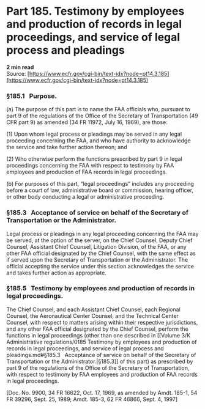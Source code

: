 # Part 185. Testimony by employees and production of records in legal proceedings, and service of legal process and pleadings
**2 min read**  
Source: [https://www.ecfr.gov/cgi-bin/text-idx?node=pt14.3.185](https://www.ecfr.gov/cgi-bin/text-idx?node=pt14.3.185)

<div>

### §185.1   Purpose.

\(a\) The purpose of this part is to name the FAA officials who, pursuant to part 9 of the regulations of the Office of the Secretary of Transportation (49 CFR part 9) as amended (34 FR 11972, July 16, 1969), are those:

\(1\) Upon whom legal process or pleadings may be served in any legal proceeding concerning the FAA, and who have authority to acknowledge the service and take further action thereon; and

\(2\) Who otherwise perform the functions prescribed by part 9 in legal proceedings concerning the FAA with respect to testimony by FAA employees and production of FAA records in legal proceedings.

\(b\) For purposes of this part, “legal proceedings” includes any proceeding before a court of law, administrative board or commission, hearing officer, or other body conducting a legal or administrative proceeding.

### §185.3   Acceptance of service on behalf of the Secretary of Transportation or the Administrator.

Legal process or pleadings in any legal proceeding concerning the FAA may be served, at the option of the server, on the Chief Counsel, Deputy Chief Counsel, Assistant Chief Counsel, Litigation Division, of the FAA, or any other FAA official designated by the Chief Counsel, with the same effect as if served upon the Secretary of Transportation or the Administrator. The official accepting the service under this section acknowledges the service and takes further action as appropriate.

### §185.5   Testimony by employees and production of records in legal proceedings.

The Chief Counsel, and each Assistant Chief Counsel, each Regional Counsel, the Aeronautical Center Counsel, and the Technical Center Counsel, with respect to matters arising within their respective jurisdictions, and any other FAA official designated by the Chief Counsel, perform the functions in legal proceedings (other than one described in [[Volume 3/K Administrative regulations/0185 Testimony by employees and production of records in legal proceedings, and service of legal process and pleadings.md#§185.3   Acceptance of service on behalf of the Secretary of Transportation or the Administrator.|§185.3]] of this part) as prescribed by part 9 of the regulations of the Office of the Secretary of Transportation, with respect to testimony by FAA employees and production of FAA records in legal proceedings.

\[Doc. No. 9900, 34 FR 16622, Oct. 17, 1969, as amended by Amdt. 185-1, 54 FR 39296, Sept. 25, 1989; Amdt. 185-3, 62 FR 46866, Sept. 4, 1997\]

</div>